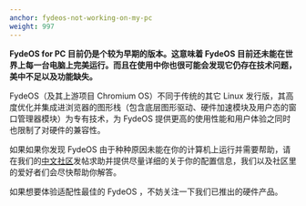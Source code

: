 ```yaml
---
anchor: fydeos-not-working-on-my-pc
weight: 997
---
```

**FydeOS for PC 目前仍是个较为早期的版本。这意味着 FydeOS 目前还未能在世界上每一台电脑上完美运行。而且在使用中你也很可能会发现它仍存在技术问题，美中不足以及功能缺失。**

FydeOS（及其上游项目 Chromium OS）不同于传统的其它 Linux 发行版，其高度优化并集成进浏览器的图形栈（包含底层图形驱动、硬件加速模块及用户态的窗口管理器模块）为专有技术，为 FydeOS 提供更高的使用性能和用户体验之同时也限制了对硬件的兼容性。

如果如果你发现 FydeOS 由于种种原因未能在你的计算机上运行并需要帮助，请在我们的[中文社区](https://fydeos.com/community/)发帖求助并提供尽量详细的关于你的配置信息，我们以及社区里的爱好者们会尽快帮助你解答。

如果想要体验适配性最佳的 FydeOS ，不妨关注一下我们已推出的硬件产品。
